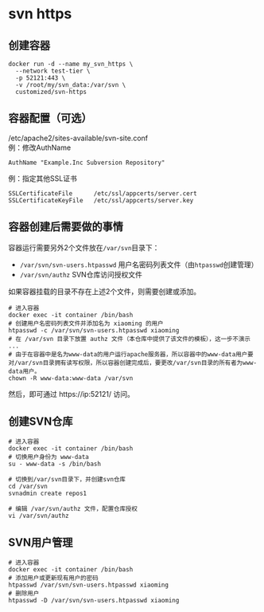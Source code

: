 # svn https


## 创建容器
```shell
docker run -d --name my_svn_https \
  --network test-tier \
  -p 52121:443 \
  -v /root/my/svn_data:/var/svn \
  customized/svn-https
```


## 容器配置（可选）
/etc/apache2/sites-available/svn-site.conf  
例：修改AuthName
```
AuthName "Example.Inc Subversion Repository"
```
例：指定其他SSL证书
```
SSLCertificateFile      /etc/ssl/appcerts/server.cert
SSLCertificateKeyFile   /etc/ssl/appcerts/server.key
```


## 容器创建后需要做的事情
容器运行需要另外2个文件放在`/var/svn`目录下：
- `/var/svn/svn-users.htpasswd`  用户名密码列表文件（由`htpasswd`创建管理）
- `/var/svn/authz` SVN仓库访问授权文件

如果容器挂载的目录不存在上述2个文件，则需要创建或添加。

```
# 进入容器
docker exec -it container /bin/bash
# 创建用户名密码列表文件并添加名为 xiaoming 的用户
htpasswd -c /var/svn/svn-users.htpasswd xiaoming
# 在 /var/svn 目录下放置 authz 文件（本仓库中提供了该文件的模板），这一步不演示
...
# 由于在容器中是名为www-data的用户运行apache服务器，所以容器中的www-data用户要对/var/svn目录拥有读写权限，所以容器创建完成后，要更改/var/svn目录的所有者为www-data用户。
chown -R www-data:www-data /var/svn
```

然后，即可通过 https://ip:52121/ 访问。


## 创建SVN仓库
```
# 进入容器
docker exec -it container /bin/bash
# 切换用户身份为 www-data
su - www-data -s /bin/bash

# 切换到/var/svn目录下，并创建svn仓库
cd /var/svn
svnadmin create repos1

# 编辑 /var/svn/authz 文件，配置仓库授权
vi /var/svn/authz

```


## SVN用户管理
```
# 进入容器
docker exec -it container /bin/bash
# 添加用户或更新现有用户的密码
htpasswd /var/svn/svn-users.htpasswd xiaoming
# 删除用户
htpasswd -D /var/svn/svn-users.htpasswd xiaoming
```

